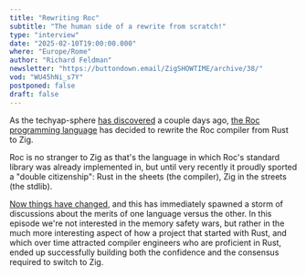 ```yaml
---
title: "Rewriting Roc"
subtitle: "The human side of a rewrite from scratch!"
type: "interview"
date: "2025-02-10T19:00:00.000"
where: "Europe/Rome"
author: "Richard Feldman"
newsletter: "https://buttondown.email/ZigSHOWTIME/archive/38/"
vod: "WU45hNi_s7Y"
postponed: false
draft: false
---
```

As the techyap-sphere [has discovered](https://news.ycombinator.com/item?id=42935516) a couple days ago, [the Roc programming language](https://roc-lang.org) has decided to rewrite the Roc compiler from Rust to Zig.

Roc is no stranger to Zig as that's the language in which Roc's standard library was already implemented in, but until very recently it proudly sported a "double citizenship": Rust in the sheets (the compiler), Zig in the streets (the stdlib).

[Now things have changed](https://gist.github.com/rtfeldman/77fb430ee57b42f5f2ca973a3992532f), and this has immediately spawned a storm of discussions about the merits of one language versus the other. In this episode we're not interested in the memory safety wars, but rather in the much more interesting aspect of how a project that started with Rust, and which over time attracted compiler engineers who are proficient in Rust, ended up successfully building both the confidence and the consensus required to switch to Zig.
